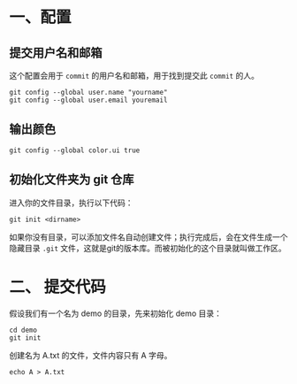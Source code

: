 # 一、配置

## 提交用户名和邮箱
这个配置会用于 `commit` 的用户名和邮箱，用于找到提交此 `commit` 的人。

```shell
git config --global user.name "yourname"
git config --global user.email youremail
```

## 输出颜色

```shell
git config --global color.ui true
```

## 初始化文件夹为 git 仓库

进入你的文件目录，执行以下代码：

```shell
git init <dirname>
```
如果你没有目录，可以添加文件名自动创建文件；执行完成后，会在文件生成一个隐藏目录 `.git` 文件，这就是git的版本库。而被初始化的这个目录就叫做工作区。


# 二、 提交代码
假设我们有一个名为 demo 的目录，先来初始化 demo 目录：

```shell
cd demo
git init
```

创建名为 A.txt 的文件，文件内容只有 A 字母。

```shell
echo A > A.txt
```



